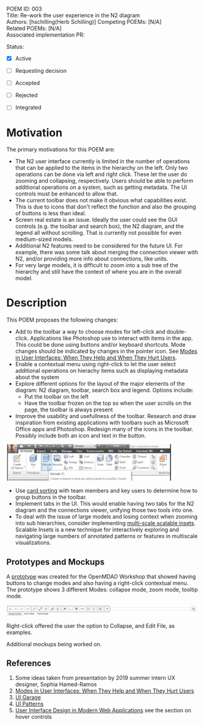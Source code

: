 POEM ID: 003  
Title: Re-work the user experience in the N2 diagram  
Authors: [hschilling(Herb Schilling)]
Competing POEMs: [N/A]  
Related POEMs: [N/A]  
Associated implementation PR:

Status:

- [x] Active
- [ ] Requesting decision
- [ ] Accepted
- [ ] Rejected
- [ ] Integrated


Motivation
==========
The primary motivations for this POEM are:

* The N2 user interface currently is limited in the number of operations that can be applied to the items in the 
hierarchy on the left. Only two
operations can be done via left and right click. These let the user do zooming and collapsing, respectively. Users 
should be able to perform additional operations on a system, such as getting metadata. The UI controls must be 
enhanced to allow that.
* The current toolbar does not make it obvious what capabilities exist. This is due to icons that don't reflect the
function and also the grouping of buttons is less than ideal.
* Screen real estate is an issue. Ideally the user could see the GUI controls (e.g. the toolbar and search box), 
the N2 diagram,
and the legend all without scrolling. That is currently not possible for even medium-sized models.
* Additional N2 features need to be considered for the future UI. For example, there was some talk about
 merging the connection viewer with N2, and/or providing more info about connections, like units.
* For very large models, it is difficult to zoom into a sub tree of the hierarchy and still have the context of where
you are in the overall model.

Description
===========

This POEM proposes the following changes:

* Add to the toolbar a way to choose modes for left-click and double-click. Applications like Photoshop use 
to interact with items in the app. This could be done using buttons and/or keyboard shortcuts. Mode changes
should be indicated by changes in the pointer icon. 
See [Modes in User Interfaces: When They Help and When They Hurt Users][1].
* Enable a contextual menu using right-click to let the user select additional operations
on hierachy items such as displaying metadata about the system
* Explore different options for the layout of the major elements of the diagram: N2 diagram, toolbar, search box 
and legend. 
Options include:
    * Put the toolbar on the left
    * Have the toolbar frozen on the top so when the user scrolls on the page, the toolbar is always present
* Improve the usability and usefullness of the toolbar. Research and draw inspiration from existing applications 
with toolbars such as Microsoft Office apps and Photoshop. Redesign many of the icons in the toolbar. Possibly 
include both an icon and text in the button.

![toolbar with graphic and text buttons](/POEM_006/toolbar_with_graphic_and_text_buttons.png)

* Use [card sorting][2] with team members and key users to determine how to group buttons in the toolbar.
* Implement tabs in the UI. This would enable having two tabs for the N2 diagram and the connections
viewer, unifying those two tools into one. 
* To deal with the issue of large models and losing context when zooming into sub hierarchies, consider implementing
[multi-scale scalable insets][3]. Scalable Insets is a new technique for interactively 
exploring and navigating large numbers of annotated patterns or features in multiscale visualizations.


Prototypes and Mockups
----------------------
A [prototype](./n2_prototype_from_workshop.html) was created for the OpenMDAO Workshop that showed having buttons
to change modes and also having a right-click contextual menu. The prototype shows 3 different Modes: 
collapse mode, zoom mode, tooltip mode. 

![workshop button mode mockup](/POEM_006/workshop_mockup_mode_buttons.png)

Right-click offered the user the option to Collapse, and Edit File, as examples.

Additional mockups being worked on.


References
----------
1. Some ideas taken from presentation by 2019 summer intern UX designer, Sophia Hamed-Ramos
2. [Modes in User Interfaces: When They Help and When They Hurt Users](https://www.nngroup.com/articles/modes/)
3. [UI Garage](https://uigarage.net/)
4. [UI Patterns](http://ui-patterns.com/)
5. [User Interface Design in Modern Web Applications](https://www.smashingmagazine.com/user-interface-design-in-modern-web-applications/) see the section on hover controls


 [1]: https://www.nngroup.com/articles/modes/ "Modes in User Interfaces: When They Help and When They Hurt Users"
 [2]: https://www.usability.gov/how-to-and-tools/methods/card-sorting.html "Card Sorting"
 [3]: http://scalable-insets.lekschas.de/ "Scalable Insets"

